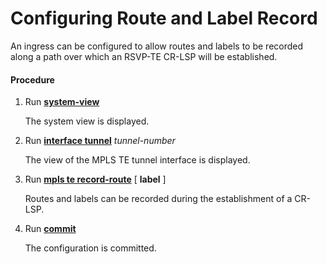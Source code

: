 Configuring Route and Label Record
==================================

An ingress can be configured to allow routes and labels to be recorded along a path over which an RSVP-TE CR-LSP will be established.

#### Procedure

1. Run [**system-view**](cmdqueryname=system-view)
   
   
   
   The system view is displayed.
2. Run [**interface tunnel**](cmdqueryname=interface+tunnel) *tunnel-number*
   
   
   
   The view of the MPLS TE tunnel interface is displayed.
3. Run [**mpls te record-route**](cmdqueryname=mpls+te+record-route) [ **label** ]
   
   
   
   Routes and labels can be recorded during the establishment of a CR-LSP.
4. Run [**commit**](cmdqueryname=commit)
   
   
   
   The configuration is committed.